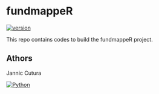 # fundmappeR
[![version](https://img.shields.io/badge/version-1.0.0-success.svg)](#)

This repo contains codes to build the fundmappeR project.






## Athors 
Jannic Cutura

[![Python](https://img.shields.io/static/v1?label=made%20with&message=Python&color=blue&style=for-the-badge&logo=Python&logoColor=white)](#)

